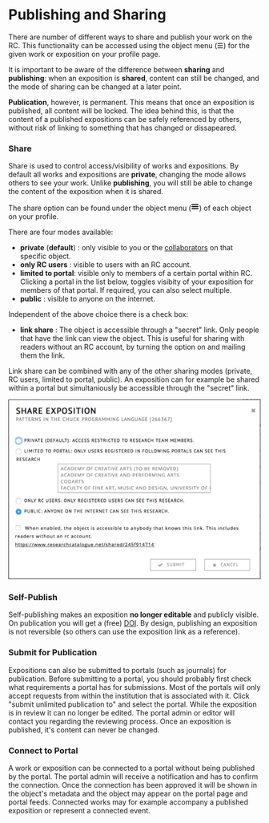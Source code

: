<!-- TODO: Insert links to other parts of the documentation -->

# Publishing and Sharing

There are number of different ways to share and publish your work on
the RC. This functionality can be accessed using the object menu (☰) for the given work or exposition on your profile page. 

It is important to be aware of the difference between __sharing__ and __publishing__:
when an exposition is __shared__, content can still be changed, and the mode of sharing can be changed at a later point.

__Publication__, however, is permanent. This means that once an exposition is published, all content will be locked. The idea behind this, is that the content of a published expositions can be safely referenced by others, without risk of linking to something that has changed or dissapeared. 

### Share

Share is used to control access/visibility of works and expositions. By default all works and expositions are __private__, changing the mode allows others to see your work. Unlike __publishing__, you will still be able to change the content of the exposition when it is shared.

The share option can be found under the object menu (<img class="tiny_icon" src="images/menu.png" alt="hamburger menu icon">) of each object on your profile. 

There are four modes available:

* __private__ (__default__) : only visible to you or the [collaborators](#collaborating-on-research "collaboration") on that specific object.
* __only RC users__ : visible to users with an RC account.
* __limited to portal__: visible only to members of a certain portal within RC. Clicking a portal in the list below, toggles visibity of your exposition for members of that portal. If required, you can also select multiple.
* __public__ : visible to anyone on the internet. 

Independent of the above choice there is a check box:

* __link share__ : The object is accessible through a "secret" link. Only people that have the link can view the object. This is useful for sharing with readers without an RC account, by turning the option on and mailing them the link.

Link share can be combined with any of the other sharing modes (private, RC users, limited to portal, public). An exposition can for example be shared within a portal but simultaniously be accessible through the "secret" link.

![sharing menu dialog](images/sharing-options.png "image showing sharing options")  

### Self-Publish

Self-publishing makes an exposition __no longer editable__ and publicly
visible. On publication you will get a (free) [DOI](https://en.wikipedia.org/wiki/Digital_object_identifier). By design, publishing an exposition is not reversible (so others can use the exposition link as a reference).

### Submit for Publication

Expositions can also be submitted to portals (such as journals) for
publication. Before submitting to a portal, you should probably first check what requirements a portal has for submissions.
Most of the portals will only accept requests from within the institution that is associated with it.
Click "submit unlimited publication to" and select the
portal. While the exposition is in review it can no longer be
edited. The portal admin or editor will contact you regarding the
reviewing process. Once an exposition is published, it's content can never be changed.

### Connect to Portal

A work or exposition can be connected to a portal without being
published by the portal. The portal admin will receive a notification
and has to confirm the connection. Once the connection has been
approved it will be shown in the object's metadata and the object may
appear on the portal page and portal feeds. Connected works may for
example accompany a published exposition or represent a connected
event.

